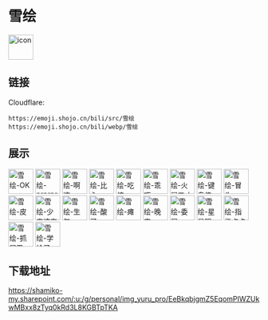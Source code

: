 # 雪绘
<img src="https://emoji.shojo.cn/bili/src/雪绘/icon.png" width="50" height="50" alt="icon">

## 链接
Cloudflare:
```
https://emoji.shojo.cn/bili/src/雪绘
https://emoji.shojo.cn/bili/webp/雪绘
```
## 展示
<img src="https://emoji.shojo.cn/bili/src/雪绘/雪绘-OK.png" width="50" height="50" alt="雪绘-OK">
<img src="https://emoji.shojo.cn/bili/src/雪绘/雪绘-prprpr.png" width="50" height="50" alt="雪绘-prprpr">
<img src="https://emoji.shojo.cn/bili/src/雪绘/雪绘-啊这.png" width="50" height="50" alt="雪绘-啊这">
<img src="https://emoji.shojo.cn/bili/src/雪绘/雪绘-比心.png" width="50" height="50" alt="雪绘-比心">
<img src="https://emoji.shojo.cn/bili/src/雪绘/雪绘-吃惊.png" width="50" height="50" alt="雪绘-吃惊">
<img src="https://emoji.shojo.cn/bili/src/雪绘/雪绘-乖巧.png" width="50" height="50" alt="雪绘-乖巧">
<img src="https://emoji.shojo.cn/bili/src/雪绘/雪绘-火冒三丈.png" width="50" height="50" alt="雪绘-火冒三丈">
<img src="https://emoji.shojo.cn/bili/src/雪绘/雪绘-键盘侠.png" width="50" height="50" alt="雪绘-键盘侠">
<img src="https://emoji.shojo.cn/bili/src/雪绘/雪绘-冒头.png" width="50" height="50" alt="雪绘-冒头">
<img src="https://emoji.shojo.cn/bili/src/雪绘/雪绘-皮.png" width="50" height="50" alt="雪绘-皮">
<img src="https://emoji.shojo.cn/bili/src/雪绘/雪绘-少来这套.png" width="50" height="50" alt="雪绘-少来这套">
<img src="https://emoji.shojo.cn/bili/src/雪绘/雪绘-生气.png" width="50" height="50" alt="雪绘-生气">
<img src="https://emoji.shojo.cn/bili/src/雪绘/雪绘-酸了.png" width="50" height="50" alt="雪绘-酸了">
<img src="https://emoji.shojo.cn/bili/src/雪绘/雪绘-瘫.png" width="50" height="50" alt="雪绘-瘫">
<img src="https://emoji.shojo.cn/bili/src/雪绘/雪绘-晚安.png" width="50" height="50" alt="雪绘-晚安">
<img src="https://emoji.shojo.cn/bili/src/雪绘/雪绘-委屈.png" width="50" height="50" alt="雪绘-委屈">
<img src="https://emoji.shojo.cn/bili/src/雪绘/雪绘-星星眼.png" width="50" height="50" alt="雪绘-星星眼">
<img src="https://emoji.shojo.cn/bili/src/雪绘/雪绘-指指点点.png" width="50" height="50" alt="雪绘-指指点点">
<img src="https://emoji.shojo.cn/bili/src/雪绘/雪绘-抓尾巴.png" width="50" height="50" alt="雪绘-抓尾巴">
<img src="https://emoji.shojo.cn/bili/src/雪绘/雪绘-学绘了.png" width="50" height="50" alt="雪绘-学绘了">

## 下载地址

https://shamiko-my.sharepoint.com/:u:/g/personal/img_yuru_pro/EeBkqbjgmZ5EqomPIWZUkwMBxx8zTyq0kRd3L8KGBTpTKA
